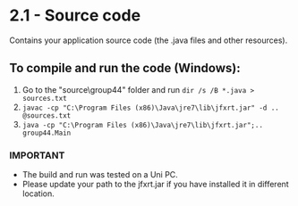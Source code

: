 # 2.1 - Source code
Contains your application source code (the .java files and other resources).

## To compile and run the code (Windows):
1. Go to the "source\group44" folder and run `dir /s /B *.java > sources.txt`
2. `javac -cp "C:\Program Files (x86)\Java\jre7\lib\jfxrt.jar" -d .. @sources.txt`
3. `java -cp "C:\Program Files (x86)\Java\jre7\lib\jfxrt.jar";.. group44.Main`

### IMPORTANT
- The build and run was tested on a Uni PC.
- Please update your path to the jfxrt.jar if you have installed it in different location.